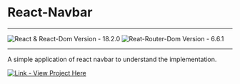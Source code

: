# React-Navbar
<hr>

![React & React-Dom Version - 18.2.0](https://img.shields.io/static/v1?label=React+%26+React-Dom+Version&message=18.2.0&color=00ff78&style=for-the-badge) ![Reat-Router-Dom Version - 6.6.1](https://img.shields.io/static/v1?label=Reat-Router-Dom+Version&message=6.6.1&color=00ff78&style=for-the-badge)

<hr>

A simple application of react navbar to understand the implementation.

[![Link - View Project Here](https://img.shields.io/static/v1?label=Link&message=View+Project+Here&color=ffff35&style=for-the-badge)](https://react-navbar.onrender.com/)
